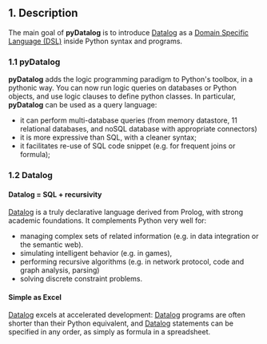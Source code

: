 ## 1. Description

The main goal of **pyDatalog** is to introduce [Datalog] as a [Domain Specific Language (DSL)][dsl] inside Python syntax
and programs.


### 1.1 pyDatalog

**pyDatalog** adds the logic programming paradigm to Python's toolbox, in a pythonic way.
You can now run logic queries on databases or Python objects, and use logic clauses to define python classes.
In particular, **pyDatalog** can be used as a query language:

* it can perform multi-database queries (from memory datastore, 11 relational databases, and noSQL database with
  appropriate connectors)
* it is more expressive than SQL, with a cleaner syntax;
* it facilitates re-use of SQL code snippet (e.g. for frequent joins or formula);


### 1.2 Datalog

#### Datalog = SQL + recursivity

[Datalog] is a truly declarative language derived from Prolog, with strong academic foundations.  It complements Python
very well for:

* managing complex sets of related information (e.g. in data integration or the semantic web).
* simulating intelligent behavior (e.g. in games),
* performing recursive algorithms (e.g. in network protocol, code and graph analysis, parsing)
* solving discrete constraint problems.


#### Simple as Excel

[Datalog] excels at accelerated development: [Datalog] programs are often shorter than their Python equivalent,
and [Datalog] statements can be specified in any order, as simply as formula in a spreadsheet.


[dsl]: https://en.wikipedia.org/wiki/Domain-specific_language
[Datalog]: https://en.wikipedia.org/wiki/Datalog
